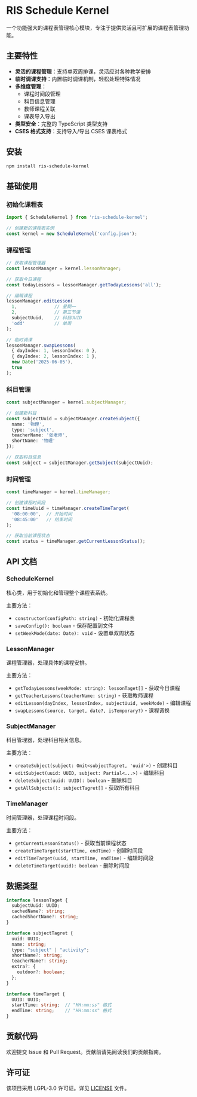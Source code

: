 # RIS Schedule Kernel

一个功能强大的课程表管理核心模块，专注于提供灵活且可扩展的课程表管理功能。

## 主要特性

- **灵活的课程管理**：支持单双周排课，灵活应对各种教学安排
- **临时调课支持**：内置临时调课机制，轻松处理特殊情况
- **多维度管理**：
  - 课程时间段管理
  - 科目信息管理
  - 教师课程关联
  - 课表导入导出
- **类型安全**：完整的 TypeScript 类型支持
- **CSES 格式支持**：支持导入/导出 CSES 课表格式

## 安装

```bash
npm install ris-schedule-kernel
```

## 基础使用

### 初始化课程表

```typescript
import { ScheduleKernel } from 'ris-schedule-kernel';

// 创建新的课程表实例
const kernel = new ScheduleKernel('config.json');
```

### 课程管理

```typescript
// 获取课程管理器
const lessonManager = kernel.lessonManager;

// 获取今日课程
const todayLessons = lessonManager.getTodayLessons('all');

// 编辑课程
lessonManager.editLesson(
  1,              // 星期一
  2,              // 第三节课
  subjectUuid,    // 科目UUID
  'odd'           // 单周
);

// 临时调课
lessonManager.swapLessons(
  { dayIndex: 1, lessonIndex: 0 },
  { dayIndex: 2, lessonIndex: 1 },
  new Date('2025-06-05'),
  true
);
```

### 科目管理

```typescript
const subjectManager = kernel.subjectManager;

// 创建新科目
const subjectUuid = subjectManager.createSubject({
  name: '物理',
  type: 'subject',
  teacherName: '张老师',
  shortName: '物理'
});

// 获取科目信息
const subject = subjectManager.getSubject(subjectUuid);
```

### 时间管理

```typescript
const timeManager = kernel.timeManager;

// 创建课程时间段
const timeUuid = timeManager.createTimeTarget(
  '08:00:00',  // 开始时间
  '08:45:00'   // 结束时间
);

// 获取当前课程状态
const status = timeManager.getCurrentLessonStatus();
```

## API 文档

### ScheduleKernel

核心类，用于初始化和管理整个课程表系统。

主要方法：
- `constructor(configPath: string)` - 初始化课程表
- `saveConfig(): boolean` - 保存配置到文件
- `setWeekMode(date: Date): void` - 设置单双周状态

### LessonManager

课程管理器，处理具体的课程安排。

主要方法：
- `getTodayLessons(weekMode: string): lessonTaget[]` - 获取今日课程
- `getTeacherLessons(teacherName: string)` - 获取教师课程
- `editLesson(dayIndex, lessonIndex, subjectUuid, weekMode)` - 编辑课程
- `swapLessons(source, target, date?, isTemporary?)` - 课程调换

### SubjectManager

科目管理器，处理科目相关信息。

主要方法：
- `createSubject(subject: Omit<subjectTagret, 'uuid'>)` - 创建科目
- `editSubject(uuid: UUID, subject: Partial<...>)` - 编辑科目
- `deleteSubject(uuid: UUID): boolean` - 删除科目
- `getAllSubjects(): subjectTagret[]` - 获取所有科目

### TimeManager

时间管理器，处理课程时间段。

主要方法：
- `getCurrentLessonStatus()` - 获取当前课程状态
- `createTimeTarget(startTime, endTime)` - 创建时间段
- `editTimeTarget(uuid, startTime, endTime)` - 编辑时间段
- `deleteTimeTarget(uuid): boolean` - 删除时间段

## 数据类型

```typescript
interface lessonTaget {
  subjectUuid: UUID;
  cachedName?: string;
  cachedShortName?: string;
}

interface subjectTagret {
  uuid: UUID;
  name: string;
  type: "subject" | "activity";
  shortName?: string;
  teacherName?: string;
  extra?: {
    outdoor?: boolean;
  };
}

interface timeTarget {
  UUID: UUID;
  startTime: string;  // "HH:mm:ss" 格式
  endTime: string;    // "HH:mm:ss" 格式
}
```

## 贡献代码

欢迎提交 Issue 和 Pull Request。贡献前请先阅读我们的贡献指南。

## 许可证

该项目采用 LGPL-3.0 许可证。详见 [LICENSE](LICENSE) 文件。
